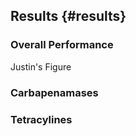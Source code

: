 ## Results {#results}

### Overall Performance 

Justin's Figure

### Carbapenamases

### Tetracylines


